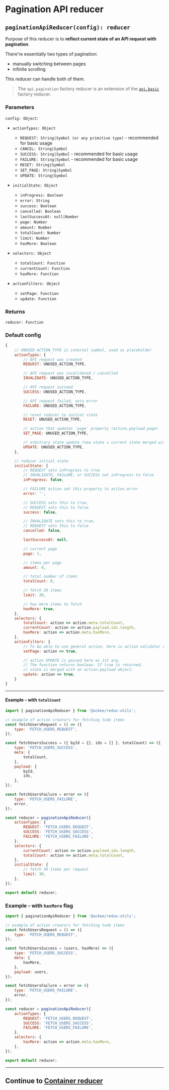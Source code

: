 # Pagination API reducer

## `paginationApiReducer(config): reducer`

Purpose of this reducer is to **reflect current state of an API request with pagination**.

There're essentially two types of pagination:

-   manually switching between pages
-   infinite scrolling

This reducer can handle both of them.

> The `api.pagination` factory reducer is an extension of the [`api.basic`](../basic/README.md) factory reducer.

### Parameters

`config: Object`:

-   `actionTypes: Object`

    -   `REQUEST: String|Symbol (or any primitive type)` - recommended for basic usage
    -   `CANCEL: String|Symbol`
    -   `SUCCESS: String|Symbol` - recommended for basic usage
    -   `FAILURE: String|Symbol` - recommended for basic usage
    -   `RESET: String|Symbol`
    -   `SET_PAGE: String|Symbol`
    -   `UPDATE: String|Symbol`

-   `initialState: Object`

    -   `inProgress: Boolean`
    -   `error: String`
    -   `success: Boolean`
    -   `cancelled: Boolean`
    -   `lastSuccessAt: null|Number`
    -   `page: Number`
    -   `amount: Number`
    -   `totalCount: Number`
    -   `limit: Number`
    -   `hasMore: Boolean`

-   `selectors: Object`

    -   `totalCount: Function`
    -   `currentCount: Function`
    -   `hasMore: Function`

-   `actionFilters: Object`
    -   `setPage: Function`
    -   `update: Function`

### Returns

`reducer: Function`

### Default config

```js
{
    // UNUSED_ACTION_TYPE is internal symbol, used as placeholder
    actionTypes: {
        // API request was created
        REQUEST: UNUSED_ACTION_TYPE,

        // API request was invalidated / cancelled
        INVALIDATE: UNUSED_ACTION_TYPE,

        // API request succeed
        SUCCESS: UNUSED_ACTION_TYPE,

        // API request failed, sets error
        FAILURE: UNUSED_ACTION_TYPE,

        // reset reducer to initial state
        RESET: UNUSED_ACTION_TYPE,

        // action that updates 'page' property (action.payload.page)
        SET_PAGE: UNUSED_ACTION_TYPE,

        // arbitrary state update (new state = current state merged with action.payload object)
        UPDATE: UNUSED_ACTION_TYPE,
    },

    // reducer initial state
    initialState: {
        // REQUEST sets inProgress to true
        // INVALIDATE, FAILURE, or SUCCESS set inProgress to false
        inProgress: false,

        // FAILURE action set this property to action.error
        error: '',

        // SUCCESS sets this to true,
        // REQUEST sets this to false
        success: false,

        // INVALIDATE sets this to true,
        // REQUEST sets this to false
        cancelled: false,

        lastSuccessAt: null,

        // current page
        page: 1,

        // items per page
        amount: 4,

        // total number of items
        totalCount: 0,

        // fetch 20 items
        limit: 20,

        // has more items to fetch
        hasMore: true,
    },
    selectors: {
        totalCount: action => action.meta.totalCount,
        currentCount: action => action.payload.ids.length,
        hasMore: action => action.meta.hasMore,
    },
    actionFilters: {
        // To be able to use general action, here is action validator where you can filter out unwanted actions (e.g. action.meta.category !== 'myCategory')
        setPage: action => true,

        // action UPDATE is passed here as 1st arg.
        // The function returns boolean. If true is returned,
        // state is merged with an action.payload object.
        update: action => true,
    }
}
```

---

#### Example - with `totalCount`

```js
import { paginationApiReducer } from '@ackee/redux-utils';

// example of action creators for fetching todo items
const fetchUsersRequest = () => ({
    type: 'FETCH_USERS_REQUEST',
});

const fetchUsersSuccess = ({ byId = {}, ids = [] }, totalCount) => ({
    type: 'FETCH_USERS_SUCCESS',
    meta: {
        totalCount,
    },
    payload: {
        byId,
        ids,
    },
});

const fetchUsersFailure = error => ({
    type: 'FETCH_USERS_FAILURE',
    error,
});

const reducer = paginationApiReducer({
    actionTypes: {
        REQUEST: 'FETCH_USERS_REQUEST',
        SUCCESS: 'FETCH_USERS_SUCCESS',
        FAILURE: 'FETCH_USERS_FAILURE',
    },
    selectors: {
        currentCount: action => action.payload.ids.length,
        totalCount: action => action.meta.totalCount,
    },
    initialState: {
        // fetch 30 items per request
        limit: 30,
    },
});

export default reducer;
```

### Example - with `hasMore` flag

```js
import { paginationApiReducer } from '@ackee/redux-utils';

// example of action creators for fetching todo items
const fetchUsersRequest = () => ({
    type: 'FETCH_USERS_REQUEST',
});

const fetchUsersSuccess = (users, hasMore) => ({
    type: 'FETCH_USERS_SUCCESS',
    meta: {
        hasMore,
    },
    payload: users,
});

const fetchUsersFailure = error => ({
    type: 'FETCH_USERS_FAILURE',
    error,
});

const reducer = paginationApiReducer({
    actionTypes: {
        REQUEST: 'FETCH_USERS_REQUEST',
        SUCCESS: 'FETCH_USERS_SUCCESS',
        FAILURE: 'FETCH_USERS_FAILURE',
    },
    selectors: {
        hasMore: action => action.meta.hasMore,
    },
});

export default reducer;
```

---

## Continue to [Container reducer](./containerReducer.md)
